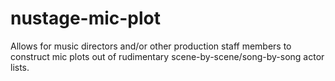 # nustage-mic-plot
Allows for music directors and/or other production staff members to construct mic plots out of rudimentary scene-by-scene/song-by-song actor lists.
